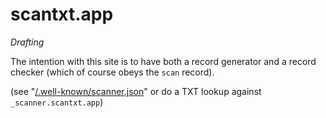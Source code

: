 # scantxt.app

_Drafting_

The intention with this site is to have both a record generator and a record checker (which of course obeys the `scan` record).

(see "[/.well-known/scanner.json](https://www.scantxt.app/.well-known/scanner.json)" or do a TXT lookup against `_scanner.scantxt.app`)
